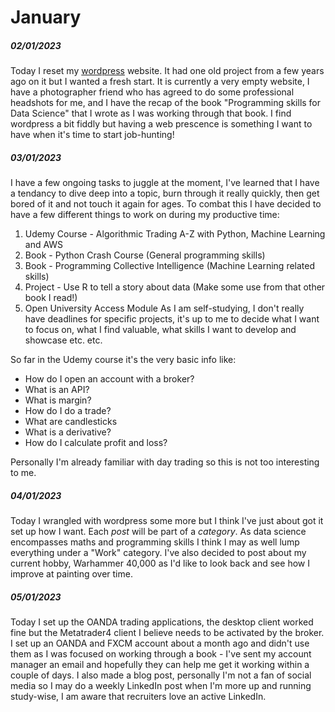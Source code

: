 # January
##### 02/01/2023
Today I reset my [wordpress](johnsonellis.xyz) website. It had one old project from a few years ago on it but I wanted a fresh start.
It is currently a very empty website, I have a photographer friend who has agreed to do some professional headshots for me, and I have the recap of the book "Programming skills for Data Science" that I wrote as I was working through that book.
I find wordpress a bit fiddly but having a web prescence is something I want to have when it's time to start job-hunting!

##### 03/01/2023

I have a few ongoing tasks to juggle at the moment, I've learned that I have a tendancy to dive deep into a topic, burn through it really quickly, then get bored of it and not touch it again for ages. To combat this I have decided to have a few different things to work on during my productive time:
1) Udemy Course - Algorithmic Trading A-Z with Python, Machine Learning and AWS
2) Book - Python Crash Course (General programming skills)
3) Book - Programming Collective Intelligence (Machine Learning related skills)
4) Project - Use R to tell a story about data (Make some use from that other book I read!)
5) Open University Access Module
As I am self-studying, I don't really have deadlines for specific projects, it's up to me to decide what I want to focus on, what I find valuable, what skills I want to develop and showcase etc. etc.

So far in the Udemy course it's the very basic info like:
- How do I open an account with a broker?
- What is an API?
- What is margin?
- How do I do a trade?
- What are candlesticks
- What is a derivative?
- How do I calculate profit and loss?

Personally I'm already familiar with day trading so this is not too interesting to me.

##### 04/01/2023
Today I wrangled with wordpress some more but I think I've just about got it set up how I want.
Each _post_ will be part of a _category_. As data science encompasses maths and programming skills I think I may as well lump everything under a "Work" category.
I've also decided to post about my current hobby, Warhammer 40,000 as I'd like to look back and see how I improve at painting over time.

##### 05/01/2023
Today I set up the OANDA trading applications, the desktop client worked fine but the Metatrader4 client I believe needs to be activated by the broker. I set up an OANDA and FXCM account about a month ago and didn't use them as I was focused on working through a book - I've sent my account manager an email and hopefully they can help me get it working within a couple of days.
I also made a blog post, personally I'm not a fan of social media so I may do a weekly LinkedIn post when I'm more up and running study-wise, I am aware that recruiters love an active LinkedIn.